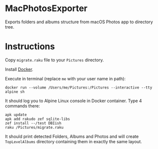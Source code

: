 # MacPhotosExporter

Exports folders and albums structure from macOS Photos app to directory tree.

# Instructions

Copy `migrate.raku` file to your `Pictures` directory.

Install [Docker](https://docs.docker.com/get-docker/).

Execute in terminal (replace `me` with your user name in path):

```
docker run --volume /Users/me/Pictures:/Pictures --interactive --tty alpine sh
```

It should log you to Alpine Linux console in Docker container. Type 4 commands there:

```
apk update
apk add rakudo zef sqlite-libs
zef install --/test DBIish
raku /Pictures/migrate.raku
```

It should print detected Folders, Albums and Photos and will create `TopLevelAlbums` directory containing them in exactly the same layout.

